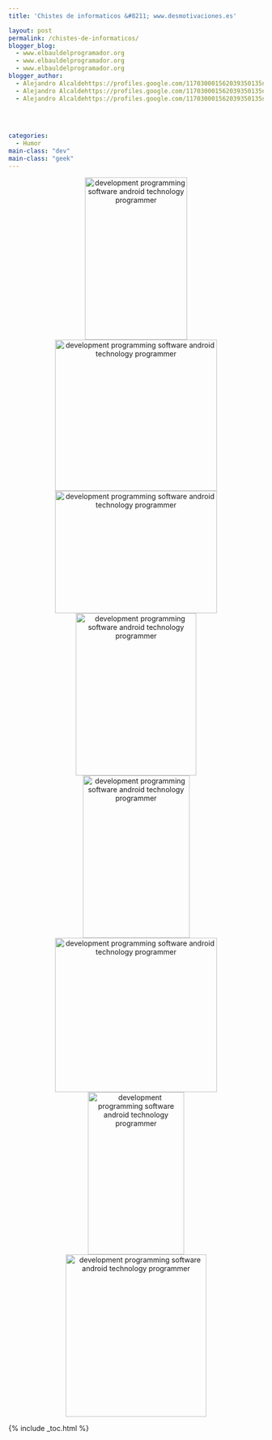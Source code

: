 ```yaml
---
title: 'Chistes de informaticos &#8211; www.desmotivaciones.es'

layout: post
permalink: /chistes-de-informaticos/
blogger_blog:
  - www.elbauldelprogramador.org
  - www.elbauldelprogramador.org
  - www.elbauldelprogramador.org
blogger_author:
  - Alejandro Alcaldehttps://profiles.google.com/117030001562039350135noreply@blogger.com
  - Alejandro Alcaldehttps://profiles.google.com/117030001562039350135noreply@blogger.com
  - Alejandro Alcaldehttps://profiles.google.com/117030001562039350135noreply@blogger.com

  
  
  
categories:
  - Humor
main-class: "dev"
main-class: "geek"
---
```

<div class="separator" style="clear: both; text-align: center;">
  <a target="_blank" href="https://4.bp.blogspot.com/_IlK2pNFFgGM/TL8EHtk9VtI/AAAAAAAAADI/mNv42rNDIbI/s1600/4_sQM3DoGehEmquq96zE.jpg" imageanchor="1" style="margin-left: 1em; margin-right: 1em;"><img alt="development programming software android technology programmer" border="0" height="320" src="https://4.bp.blogspot.com/_IlK2pNFFgGM/TL8EHtk9VtI/AAAAAAAAADI/mNv42rNDIbI/s320/4_sQM3DoGehEmquq96zE.jpg" width="202" /></a>
</div>

<div class="separator" style="clear: both; text-align: center;">
  <a href="https://2.bp.blogspot.com/_IlK2pNFFgGM/TMRB67cZYOI/AAAAAAAAADg/jWkBztWKbQg/s1600/00036278.jpg" imageanchor="1" style="margin-left: 1em; margin-right: 1em;" target="_blank"><img alt="development programming software android technology programmer" border="0" height="298" src="https://2.bp.blogspot.com/_IlK2pNFFgGM/TMRB67cZYOI/AAAAAAAAADg/jWkBztWKbQg/s320/00036278.jpg" width="320" /></a>
</div>



<div class="separator" style="clear: both; text-align: center;">
  <a href="https://1.bp.blogspot.com/_IlK2pNFFgGM/TMRCXpLLXzI/AAAAAAAAADk/jOwXEkthGws/s1600/404.jpg" imageanchor="1" style="margin-left: 1em; margin-right: 1em;" target="_blank"><img alt="development programming software android technology programmer" border="0" height="241" src="https://1.bp.blogspot.com/_IlK2pNFFgGM/TMRCXpLLXzI/AAAAAAAAADk/jOwXEkthGws/s320/404.jpg" width="320" /></a>
</div>

<div class="separator" style="clear: both; text-align: center;">
  <a 1="" href="https://1.bp.blogspot.com/_IlK2pNFFgGM/TMF4srfwO5I/AAAAAAAAADc/xdUG5w19uxU/s1600/examenreprobadogeek.jpg" style="margin-left: 1em; margin-right: 1em;" target="_blank imageanchor="><img alt="development programming software android technology programmer" border="0" height="320" src="https://1.bp.blogspot.com/_IlK2pNFFgGM/TMF4srfwO5I/AAAAAAAAADc/xdUG5w19uxU/s320/examenreprobadogeek.jpg" width="238" /></a>
</div>

<div class="separator" style="clear: both; text-align: center;">
  <a href="https://3.bp.blogspot.com/_IlK2pNFFgGM/TL8EJBV4ywI/AAAAAAAAADM/ojJdeAl0BF8/s1600/6a00d83451bbfa69e200e552d15d598834640wi.jpg" imageanchor="1" style="margin-left: 1em; margin-right: 1em;" target="_blank"><img alt="development programming software android technology programmer" border="0" height="320" src="https://3.bp.blogspot.com/_IlK2pNFFgGM/TL8EJBV4ywI/AAAAAAAAADM/ojJdeAl0BF8/s320/6a00d83451bbfa69e200e552d15d598834640wi.jpg" width="211" /></a>
</div>



<div class="separator" style="clear: both; text-align: center;">
  <a href="https://4.bp.blogspot.com/_IlK2pNFFgGM/TL8EKWc3h-I/AAAAAAAAADQ/NzZzWaZx2jQ/s1600/bin.jpg" imageanchor="1" style="margin-left: 1em; margin-right: 1em;" target="_blank"><img alt="development programming software android technology programmer" border="0" height="304" src="https://4.bp.blogspot.com/_IlK2pNFFgGM/TL8EKWc3h-I/AAAAAAAAADQ/NzZzWaZx2jQ/s320/bin.jpg" width="320" /></a>
</div>



<div class="separator" style="clear: both; text-align: center;">
  <a href="https://1.bp.blogspot.com/_IlK2pNFFgGM/TL8EL1k5wFI/AAAAAAAAADU/QFikL7a9z6U/s1600/fail_13.jpg" imageanchor="1" style="margin-left: 1em; margin-right: 1em;" target="_blank"><img alt="development programming software android technology programmer" border="0" height="320" src="https://1.bp.blogspot.com/_IlK2pNFFgGM/TL8EL1k5wFI/AAAAAAAAADU/QFikL7a9z6U/s320/fail_13.jpg" width="190" /></a>
</div>



<div class="separator" style="clear: both; text-align: center;">
  <a href="https://3.bp.blogspot.com/_IlK2pNFFgGM/TL8EUBCeS5I/AAAAAAAAADY/58MIQD6cem0/s1600/5014813033_cd3a960a27_z.jpg" imageanchor="1" style="margin-left: 1em; margin-right: 1em;" target="_blank"><img alt="development programming software android technology programmer" border="0" height="320" src="https://3.bp.blogspot.com/_IlK2pNFFgGM/TL8EUBCeS5I/AAAAAAAAADY/58MIQD6cem0/s320/5014813033_cd3a960a27_z.jpg" width="278" /></a>
</div>



{% include _toc.html %}
